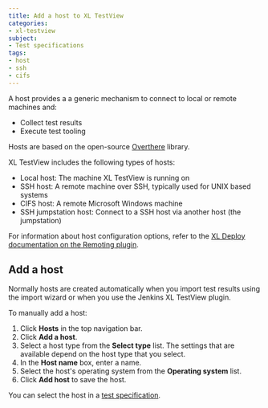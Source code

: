 ```yaml
---
title: Add a host to XL TestView
categories:
- xl-testview
subject:
- Test specifications
tags:
- host
- ssh
- cifs
---
```


A host provides a a generic mechanism to connect to local or remote machines and:

* Collect test results
* Execute test tooling

Hosts are based on the open-source [Overthere](https://github.com/xebialabs/overthere) library.

XL TestView includes the following types of hosts:

* Local host: The machine XL TestView is running on
* SSH host: A remote machine over SSH, typically used for UNIX based systems
* CIFS host: A remote Microsoft Windows machine
* SSH jumpstation host: Connect to a SSH host via another host (the jumpstation)
 
For information about host configuration options, refer to the [XL Deploy documentation on the Remoting plugin](/xl-deploy/concept/introduction-to-the-xl-deploy-remoting-plugin.html).
 
## Add a host

Normally hosts are created automatically when you import test results using the import wizard or when you use the Jenkins XL TestView plugin.

To manually add a host:
 
1. Click **Hosts** in the top navigation bar.
1. Click **Add a host**.
2. Select a host type from the **Select type** list. The settings that are available depend on the host type that you select.
3. In the **Host name** box, enter a name.
4. Select the host's operating system from the **Operating system** list.
5. Click **Add host** to save the host.

You can select the host in a [test specification](/xl-testview/how-to/create-a-test-specification.html).

